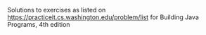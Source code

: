 Solutions to exercises as listed on https://practiceit.cs.washington.edu/problem/list
for Building Java Programs, 4th edition
